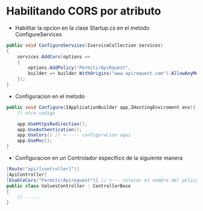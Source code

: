 # Habilitando CORS por atributo

- Habilitar la opcion en la clase Startup.cs en el metodo 
ConfigureServices

```csharp
public void ConfigureServices(IserviceCollection services)
{
    services.AddCors(options =>
    {
        options.AddPolicy("PermitirApiRquest",
        builder => builder.WithOrigins("www.apirequest.com").AllowAnyMethod().AllowAnyHeader());
    });
}
```

- Configuracion en el metodo 

```csharp
public void Configure(IApplicationBuilder app,IHostingEnviroment env){
    // otro codigo

    app.UseHttpsRedirection();
    app.UseAuthentication();  
    app.UseCors() // <----- configuracion aqui
    app.UseMvc();
}
```

- Configuracion en un Controlador especifico de la siguiente manera

```csharp
[Route("api/[controller]")]
[ApiController]
[EnableCors("PermitirApirequest")] // <--- colocar el nombre del policy configurado en ConfigureServices de la clase Startup.cs
public class ValuesController : ControllerBase
{
    // ......
}
```
